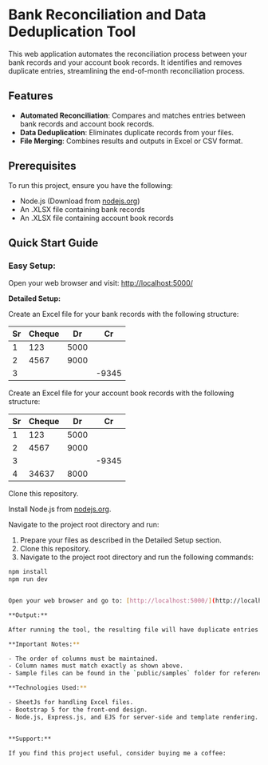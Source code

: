 # Bank Reconciliation and Data Deduplication Tool

This web application automates the reconciliation process between your bank records and your account book records. It identifies and removes duplicate entries, streamlining the end-of-month reconciliation process.

## Features

- **Automated Reconciliation**: Compares and matches entries between bank records and account book records.
- **Data Deduplication**: Eliminates duplicate records from your files.
- **File Merging**: Combines results and outputs in Excel or CSV format.

## Prerequisites

To run this project, ensure you have the following:

- Node.js (Download from [nodejs.org](https://nodejs.org/en/download))
- An .XLSX file containing bank records
- An .XLSX file containing account book records

## Quick Start Guide

### Easy Setup:

Open your web browser and visit: [http://localhost:5000/](http://localhost:5000/)

**Detailed Setup:**

Create an Excel file for your bank records with the following structure:

| Sr | Cheque | Dr  | Cr   |
|----|--------|-----|------|
| 1  | 123    | 5000|      |
| 2  | 4567   | 9000|      |
| 3  |        |     |-9345|

Create an Excel file for your account book records with the following structure:

| Sr | Cheque | Dr  | Cr   |
|----|--------|-----|------|
| 1  | 123    | 5000|      |
| 2  | 4567   | 9000|      |
| 3  |        |     |-9345|
| 4  | 34637  | 8000|      |

Clone this repository.

Install Node.js from [nodejs.org](https://nodejs.org/).

Navigate to the project root directory and run:

1. Prepare your files as described in the Detailed Setup section.
2. Clone this repository.
3. Navigate to the project root directory and run the following commands:

```bash
npm install
npm run dev


Open your web browser and go to: [http://localhost:5000/](http://localhost:5000/)

**Output:**

After running the tool, the resulting file will have duplicate entries removed from both the bank records and account book records, leaving you with unique records for manual reconciliation.

**Important Notes:**

- The order of columns must be maintained.
- Column names must match exactly as shown above.
- Sample files can be found in the `public/samples` folder for reference.

**Technologies Used:**

- SheetJs for handling Excel files.
- Bootstrap 5 for the front-end design.
- Node.js, Express.js, and EJS for server-side and template rendering.


**Support:**

If you find this project useful, consider buying me a coffee:

